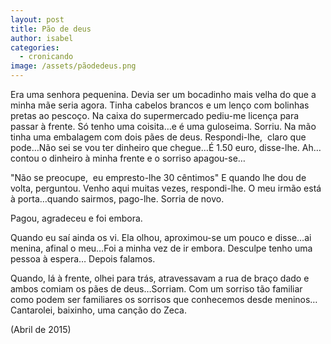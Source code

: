 ```yaml
---
layout: post
title: Pão de deus
author: isabel
categories:
  - cronicando
image: /assets/pãodedeus.png
---
```

Era uma senhora pequenina. Devia ser um bocadinho mais velha do que a minha m&atilde;e seria agora. Tinha cabelos brancos e um len&ccedil;o com bolinhas pretas ao pesco&ccedil;o. Na caixa do supermercado pediu-me licen&ccedil;a para passar &agrave; frente. S&oacute; tenho uma coisita…e é uma guloseima. Sorriu. Na m&atilde;o tinha uma embalagem com dois p&atilde;es de deus. Respondi-lhe,&nbsp; claro que pode…N&atilde;o sei se vou ter dinheiro que chegue…&Eacute; 1.50 euro, disse-lhe. Ah…contou o dinheiro &agrave; minha frente e o sorriso apagou-se…

"N&atilde;o se preocupe,&nbsp; eu empresto-lhe 30 c&ecirc;ntimos" E quando lhe dou de volta, perguntou. Venho aqui muitas vezes, respondi-lhe. O meu irm&atilde;o est&aacute; &agrave; porta…quando sairmos, pago-lhe. Sorria de novo.

Pagou, agradeceu e foi embora.&nbsp;

Quando eu sa&iacute; ainda os vi. Ela olhou, aproximou-se um pouco e disse…ai menina, afinal o meu…Foi a minha vez de ir embora. Desculpe tenho uma pessoa &agrave; espera… Depois falamos.&nbsp;

Quando, l&aacute; &agrave; frente, olhei para tr&aacute;s, atravessavam a rua de bra&ccedil;o dado e ambos comiam os p&atilde;es de deus…Sorriam. Com um sorriso t&atilde;o familiar como podem ser familiares os sorrisos que conhecemos desde meninos…Cantarolei, baixinho, uma can&ccedil;&atilde;o do Zeca.

(Abril de 2015)

&nbsp;
